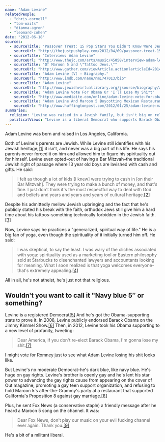 ```yaml
---
name: "Adam Levine"
relatedPeople:
  - "chris-cornell"
  - "tom-waits"
  - "dianna-agron"
  - "leonard-cohen"
date: "2012-06-18"
sources:
  - sourceTitle: "Passover Treat: 15 Pop Stars You Didn't Know Were Jewish"
    sourceUrl: "http://thejustpushplay.com/2012/04/09/passover-treat-15-pop-stars-you-didnt-know-were-jewish/"
  - sourceTitle: "Interview: Adam Levine"
    sourceUrl: "http://www.thejc.com/arts/music/45058/interview-adam-levine"
  - sourceTitle: "Of Maroon 5 and \"Tattoo Jews.\""
    sourceUrl: "http://www.gather.com/viewArticle.action?articleId=281474977109922"
  - sourceTitle: "Adam Levine (V) – Biography."
    sourceUrl: "http://www.imdb.com/name/nm1747013/bio"
  - sourceTitle: "Adam Levine"
    sourceUrl: "http://www.jewishvirtuallibrary.org/jsource/biography/adam_levine.html"
  - sourceTitle: "Adam Levine Vote For Obama Or 'I'll Lose My Shi*t"
    sourceUrl: "http://www.mediaite.com/online/adam-levine-vote-for-obama-or-ill-lose-my-sht/"
  - sourceTitle: "Adam Levine And Maroon 5 Boycotting Mexican Restaurant For Anti-Gay Marriage Stance."
    sourceUrl: "http://www.huffingtonpost.com/2012/01/25/adam-levine-maroon-boycott-restaurant-gay-marriage_n_1232252.html"
summaries:
  religion: "Levine was raised in a Jewish family, but isn't big on religion, though he still considers himself Jewish."
  politicalViews: "Levine is a liberal Democrat who supports Barack Obama and fights for gay rights."
---
```


Adam Levine was born and raised in Los Angeles, California.

Both of Levine's parents are Jewish. While Levine still identifies with his Jewish heritage,<a class="source-citation" href="#http%3A%2F%2Fthejustpushplay.com%2F2012%2F04%2F09%2Fpassover-treat-15-pop-stars-you-didnt-know-were-jewish%2F" title="Passover Treat: 15 Pop Stars You Didn&apos;t Know Were Jewish">[1]</a> it isn't, and never was a big part of his life. He says his parents never forced it on him and allowed him to figure his spirituality out for himself. Levine even opted-out of having a Bar Mitzvah–the traditional Jewish right of passage where 13 year old boys are lavished with cash and gifts. He said:

>I felt as though a lot of kids [I knew] were trying to cash in [on their Bar Mitzvah]. They were trying to make a bunch of money, and that's fine. I just don't think it's the most respectful way to deal with God and beliefs and years and years and years of cultural heritage.<a class="source-citation" href="#http%3A%2F%2Fwww.thejc.com%2Farts%2Fmusic%2F45058%2Finterview-adam-levine" title="Interview: Adam Levine">[2]</a>

Despite his admittedly mellow Jewish upbringing and the fact that he's publicly stated his break with the faith, orthodox Jews still give him a hard time about his tattoos–something technically forbidden in the Jewish faith.<a class="source-citation" href="#http%3A%2F%2Fwww.gather.com%2FviewArticle.action%3FarticleId%3D281474977109922" title="Of Maroon 5 and &quot;Tattoo Jews.&quot;">[3]</a>

Now, Levine says he practices a "generalized, spiritual way of life." He is a big fan of yoga, even though the spirituality of it initially turned him off. He said:

>I was skeptical, to say the least. I was wary of the cliches associated with yoga: spirituality used as a marketing tool or Eastern philosophy sold at Starbucks to disenchanted lawyers and accountants looking for meaning. What I soon realized is that yoga welcomes everyone-that's extremely appealing.<a class="source-citation" href="#http%3A%2F%2Fwww.imdb.com%2Fname%2Fnm1747013%2Fbio" title="Adam Levine (V) – Biography.">[4]</a>

All in all, he's not atheist, he's just not that religious.


## Wouldn't you want to call it "Navy blue 5″ or something?

Levine is a registered Democrat<a class="source-citation" href="#http%3A%2F%2Fwww.imdb.com%2Fname%2Fnm1747013%2Fbio" title="Adam Levine (V) – Biography.">[5]</a> And he's got the Obama-supporting stats to prove it. In 2008, Levine publicly endorsed Barack Obama on the Jimmy Kimmel Show.<a class="source-citation" href="#http%3A%2F%2Fwww.jewishvirtuallibrary.org%2Fjsource%2Fbiography%2Fadam_levine.html" title="Adam Levine">[6]</a> Then, in 2012, Levine took his Obama supporting to a new level of profanity, tweeting:

>Dear America, if you don't re-elect Barack Obama, I'm gonna lose my shit.<a class="source-citation" href="#http%3A%2F%2Fwww.mediaite.com%2Fonline%2Fadam-levine-vote-for-obama-or-ill-lose-my-sht%2F" title="Adam Levine Vote For Obama Or &apos;I&apos;ll Lose My Shi*t">[7]</a>

I might vote for Romney just to see what Adam Levine losing his shit looks like.

But Levine's no moderate Democrat–he's dark blue, like navy blue. He's huge on gay rights. Levine's brother is openly gay and he's lent his star power to advancing the gay rights cause from appearing on the cover of Out magazine, promoting a gay teen support organization, and refusing to hold Maroon 5's after-the-Grammy's party at a restaurant that supported California's Proposition 8 against gay marriage.<a class="source-citation" href="#http%3A%2F%2Fwww.huffingtonpost.com%2F2012%2F01%2F25%2Fadam-levine-maroon-boycott-restaurant-gay-marriage_n_1232252.html" title="Adam Levine And Maroon 5 Boycotting Mexican Restaurant For Anti-Gay Marriage Stance.">[8]</a>

Plus, he sent Fox News (a conservative staple) a friendly message after he heard a Maroon 5 song on the channel. It was:

>Dear Fox News, don't play our music on your evil fucking channel ever again. Thank you.<a class="source-citation" href="#http%3A%2F%2Fwww.huffingtonpost.com%2F2012%2F01%2F25%2Fadam-levine-maroon-boycott-restaurant-gay-marriage_n_1232252.html" title="Adam Levine And Maroon 5 Boycotting Mexican Restaurant For Anti-Gay Marriage Stance.">[9]</a>

He's a bit of a militant liberal.